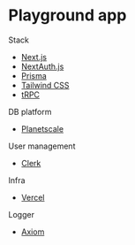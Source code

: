 # Playground app

Stack
- [Next.js](https://nextjs.org)
- [NextAuth.js](https://next-auth.js.org)
- [Prisma](https://prisma.io)
- [Tailwind CSS](https://tailwindcss.com)
- [tRPC](https://trpc.io)

DB platform
- [Planetscale](https://planetscale.com/)

User management
- [Clerk](https://clerk.com/)

Infra
- [Vercel](https://vercel.com/dashboard)

Logger
- [Axiom](https://axiom.co)
